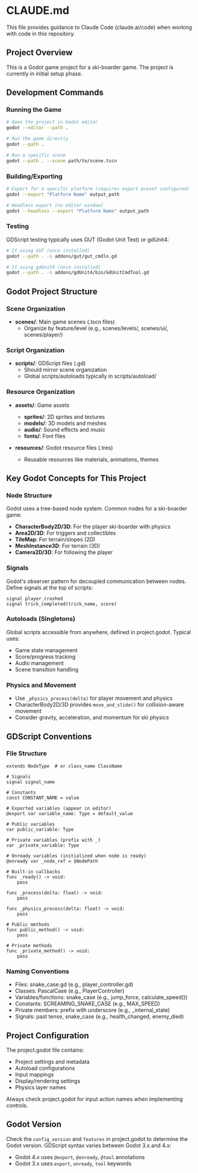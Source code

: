 # CLAUDE.md

This file provides guidance to Claude Code (claude.ai/code) when working with code in this repository.

## Project Overview

This is a Godot game project for a ski-boarder game. The project is currently in initial setup phase.

## Development Commands

### Running the Game
```bash
# Open the project in Godot editor
godot --editor --path .

# Run the game directly
godot --path .

# Run a specific scene
godot --path . --scene path/to/scene.tscn
```

### Building/Exporting
```bash
# Export for a specific platform (requires export preset configured)
godot --export "Platform Name" output_path

# Headless export (no editor window)
godot --headless --export "Platform Name" output_path
```

### Testing
GDScript testing typically uses GUT (Godot Unit Test) or gdUnit4:
```bash
# If using GUT (once installed)
godot --path . -s addons/gut/gut_cmdln.gd

# If using gdUnit4 (once installed)
godot --path . -s addons/gdUnit4/bin/GdUnitCmdTool.gd
```

## Godot Project Structure

### Scene Organization
- **scenes/**: Main game scenes (.tscn files)
  - Organize by feature/level (e.g., scenes/levels/, scenes/ui/, scenes/player/)

### Script Organization
- **scripts/**: GDScript files (.gd)
  - Should mirror scene organization
  - Global scripts/autoloads typically in scripts/autoload/

### Resource Organization
- **assets/**: Game assets
  - **sprites/**: 2D sprites and textures
  - **models/**: 3D models and meshes
  - **audio/**: Sound effects and music
  - **fonts/**: Font files

- **resources/**: Godot resource files (.tres)
  - Reusable resources like materials, animations, themes

## Key Godot Concepts for This Project

### Node Structure
Godot uses a tree-based node system. Common nodes for a ski-boarder game:
- **CharacterBody2D/3D**: For the player ski-boarder with physics
- **Area2D/3D**: For triggers and collectibles
- **TileMap**: For terrain/slopes (2D)
- **MeshInstance3D**: For terrain (3D)
- **Camera2D/3D**: For following the player

### Signals
Godot's observer pattern for decoupled communication between nodes. Define signals at the top of scripts:
```gdscript
signal player_crashed
signal trick_completed(trick_name, score)
```

### Autoloads (Singletons)
Global scripts accessible from anywhere, defined in project.godot. Typical uses:
- Game state management
- Score/progress tracking
- Audio management
- Scene transition handling

### Physics and Movement
- Use `_physics_process(delta)` for player movement and physics
- CharacterBody2D/3D provides `move_and_slide()` for collision-aware movement
- Consider gravity, acceleration, and momentum for ski physics

## GDScript Conventions

### File Structure
```gdscript
extends NodeType  # or class_name ClassName

# Signals
signal signal_name

# Constants
const CONSTANT_NAME = value

# Exported variables (appear in editor)
@export var variable_name: Type = default_value

# Public variables
var public_variable: Type

# Private variables (prefix with _)
var _private_variable: Type

# Onready variables (initialized when node is ready)
@onready var _node_ref = $NodePath

# Built-in callbacks
func _ready() -> void:
    pass

func _process(delta: float) -> void:
    pass

func _physics_process(delta: float) -> void:
    pass

# Public methods
func public_method() -> void:
    pass

# Private methods
func _private_method() -> void:
    pass
```

### Naming Conventions
- Files: snake_case.gd (e.g., player_controller.gd)
- Classes: PascalCase (e.g., PlayerController)
- Variables/functions: snake_case (e.g., jump_force, calculate_speed())
- Constants: SCREAMING_SNAKE_CASE (e.g., MAX_SPEED)
- Private members: prefix with underscore (e.g., _internal_state)
- Signals: past tense, snake_case (e.g., health_changed, enemy_died)

## Project Configuration

The project.godot file contains:
- Project settings and metadata
- Autoload configurations
- Input mappings
- Display/rendering settings
- Physics layer names

Always check project.godot for input action names when implementing controls.

## Godot Version

Check the `config_version` and `features` in project.godot to determine the Godot version. GDScript syntax varies between Godot 3.x and 4.x:
- Godot 4.x uses `@export`, `@onready`, `@tool` annotations
- Godot 3.x uses `export`, `onready`, `tool` keywords
